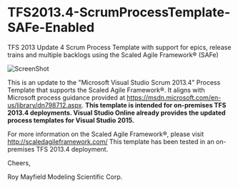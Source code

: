 ﻿TFS2013.4-ScrumProcessTemplate-SAFe-Enabled
===========================================

TFS 2013 Update 4 Scrum Process Template with support for epics, release trains and multiple backlogs using the Scaled Agile Framework® (SAFe)

![ScreenShot](http://i.imgur.com/VqGOsPS.png "Screen Shot")

This is an update to the "Microsoft Visual Studio Scrum 2013.4" Process Template that supports the Scaled Agile Framework®.  It aligns with Microsoft process guidance provided at https://msdn.microsoft.com/en-us/library/dn798712.aspx.
**This template is intended for on-premises TFS 2013.4 deployments.  Visual Studio Online already provides the updated process templates for Visual Studio 2015.**

For more information on the Scaled Agile Framework®, please visit http://scaledagileframework.com/
This template has been tested in an on-premises TFS 2013.4 deployment.

Cheers,

Roy Mayfield
Modeling Scientific Corp.
